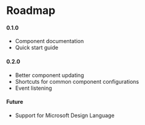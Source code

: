 # Roadmap

#### 0.1.0
- Component documentation
- Quick start guide

#### 0.2.0
- Better component updating
- Shortcuts for common component configurations
- Event listening

#### Future
- Support for Microsoft Design Language

